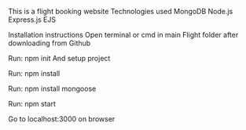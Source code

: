 This is a flight booking website
Technologies used
MongoDB
Node.js
Express.js
EJS

Installation instructions
Open terminal or cmd in main Flight folder after downloading from Github

Run: npm init
And setup project

Run: npm install

Run: npm install mongoose

Run: npm start

Go to localhost:3000 on browser
